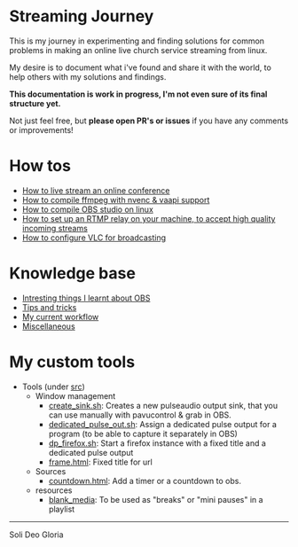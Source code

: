 # Streaming Journey

This is my journey in experimenting and finding solutions for common problems in 
making an online live church service streaming from linux.

My desire is to document what i've found and share it with the world,
to help others with my solutions and findings.

**This documentation is work in progress, I'm not even sure of its final structure yet.**

Not just feel free, but **please open PR's or issues** if you have any comments or improvements!

# How tos
 * [How to live stream an online conference](https://github.com/KopiasCsaba/StreamFixerBrowserExtension)
 * [How to compile ffmpeg with nvenc & vaapi support](docs/howtos/ffmpeg.md)
 * [How to compile OBS studio on linux](docs/howtos/compile_obs.md)
 * [How to set up an RTMP relay on your machine, to accept high quality incoming streams](docs/howtos/direct_rtmp_with_nginx.md)
 * [How to configure VLC for broadcasting](docs/howtos/vlc_setup.md)
 
# Knowledge base
 * [Intresting things I learnt about OBS](docs/obs.md)
 * [Tips and tricks](docs/tips_and_tricks.md)
 * [My current workflow](docs/state_of_the_art.md)
 * [Miscellaneous](docs/misc.md)
 
# My custom tools

 * Tools (under [src](src))
    * Window management
        * [create_sink.sh](docs/tools/windowmanagement/create_sink.sh.md): Creates a new pulseaudio output sink, that you can use manually with pavucontrol & grab in OBS.        
        * [dedicated_pulse_out.sh](docs/tools/windowmanagement/dedicated_pulse_out.sh.md): Assign a dedicated pulse output for a program (to be able to capture it separately in OBS) 
        * [dp_firefox.sh](docs/tools/windowmanagement/dp_firefox.sh.md): Start a firefox instance with a fixed title and a dedicated pulse output        
        * [frame.html](docs/tools/windowmanagement/frame.html.md): Fixed title for url 
    * Sources
        * [countdown.html](docs/tools/sources/countdown.html.md): Add a timer or a countdown to obs. 
    * resources
        * [blank_media](resources/blank_media): To be used as "breaks" or "mini pauses" in a playlist

 


---- 
Soli Deo Gloria